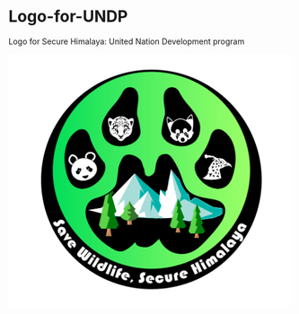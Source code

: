 # Logo-for-UNDP
Logo for Secure Himalaya: United Nation Development program

![Image not loading](logo/secure-himalaya-logo.png)

